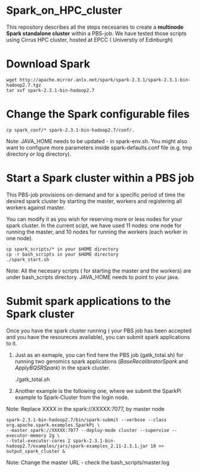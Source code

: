 # Spark_on_HPC_cluster
This repository describes all the steps necesaries to create a **multinode Spark standalone cluster** within a PBS-job. We have tested those scripts using Cirrus HPC cluster, hosted at EPCC ( Universtiy of Edinburgh)

# Download Spark
	wget http://apache.mirror.anlx.net/spark/spark-2.3.1/spark-2.3.1-bin-hadoop2.7.tgz
	tar xvf spark-2.3.1-bin-hadoop2.7

# Change the Spark configurable files
	cp spark_conf/* spark-2.3.1-bin-hadoop2.7/conf/.
	
	
  Note: JAVA_HOME needs to be updated - in spark-env.sh. You might also want to configure more parameters inside spark-defaults.conf file (e.g. tmp directory or log directory). 
  
# Start a Spark cluster within a PBS job
This PBS-job provisions on-demand and for a specific period of time the desired spark cluster by starting the master, workers and registering all workers against master. 

You can modify it as you wish for reserving more or less nodes for your spark cluster. In the current scipt, we have used 11 nodes: one node for running the master, and 10 nodes for running the workers (each worker in one node). 

	cp spark_scripts/* in your $HOME directory
	cp -r bash_scripts in your $HOME directory
	./spark_start.sh

 Note: All the necesary scripts ( for starting the master and the workers) are under bash_scripts directory. JAVA_HOME needs  to point to your java. 


# Submit spark applications to the Spark cluster
Once you have the spark cluster running ( your PBS job has been accepted and you have the resoureces available), you can submit spark applications to it. 

1) Just as an exmaple, you can find here the PBS job (gatk_total.sh) for running two genomics spark applications (*BaseRecalibratorSpark* and *ApplyBQSRSpark*) in the spark cluster. 

	./gatk_total.sh 
	
2) Another example is the following one, where we submit the SparkPi example to Spark-Cluster from the login node. 

Note: Replace XXXX in the spark://XXXXX:7077, by master node

	spark-2.3.1-bin-hadoop2.7/bin/spark-submit --verbose --class org.apache.spark.examples.SparkPi \ 
	--master spark://XXXXX:7077 --deploy-mode cluster --supervise --executor-memory 2g \
	--total-executor-cores 2 spark-2.3.1-bin-hadoop2.7/examples/jars/spark-examples_2.11-2.3.1.jar 10 >> 	output_spark_cluster &
	

Note: Change the master URL - check the bash_scripts/master.log 

